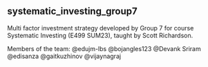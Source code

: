 ## systematic_investing_group7

Multi factor investment strategy developed by Group 7 for course Systematic Investing (E499 SUM23), taught by Scott Richardson.

Members of the team: 
@edujm-lbs
@bojangles123
@Devank Sriram
@edisanza
@gaitkuzhinov
@vijaynagraj
          
